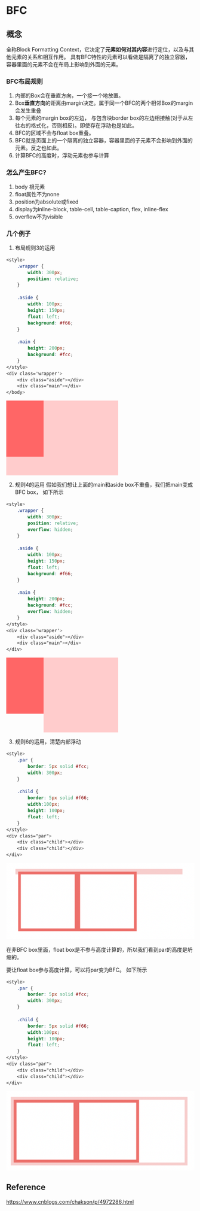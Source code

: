 # BFC

## 概念
全称Block Formatting Context，它决定了**元素如何对其内容**进行定位，以及与其他元素的关系和相互作用。
具有BFC特性的元素可以看做是隔离了的独立容器，容器里面的元素不会在布局上影响到外面的元素。

### BFC布局规则
1. 内部的Box会在垂直方向，一个接一个地放置。
2. Box**垂直方向**的距离由margin决定。属于同一个BFC的两个相邻Box的margin会发生重叠
3. 每个元素的margin box的左边， 与包含块border box的左边相接触(对于从左往右的格式化，否则相反)。即使存在浮动也是如此。
4. BFC的区域不会与float box重叠。
5. BFC就是页面上的一个隔离的独立容器，容器里面的子元素不会影响到外面的元素。反之也如此。
6. 计算BFC的高度时，浮动元素也参与计算

### 怎么产生BFC?
1. body 根元素
2. float属性不为none
3. position为absolute或fixed
4. display为inline-block, table-cell, table-caption, flex, inline-flex
5. overflow不为visible


### 几个例子

1. 布局规则3的运用
```css
<style>
    .wrapper {
        width: 300px;
        position: relative;
    }
 
    .aside {
        width: 100px;
        height: 150px;
        float: left;
        background: #f66;
    }
 
    .main {
        height: 200px;
        background: #fcc;
    }
</style>
<div class='wrapper'>
    <div class="aside"></div>
    <div class="main"></div>
</body>
```

<style>
    .wrapper {
        width: 300px;
        position: relative;
        overflow: hidden;
    }

    .aside {
        width: 100px;
        height: 150px;
        float: left;
        background: #f66;
    }

    .main {
        height: 200px;
        background: #fcc;
    }
</style>
<div class='wrapper'>
    <div class="aside"></div>
    <div class="main"></div>
</div>  

2. 规则4的运用
假如我们想让上面的main和aside box不重叠，我们把main变成BFC box， 如下所示
```css
<style>
    .wrapper {
        width: 300px;
        position: relative;
        overflow: hidden;
    }

    .aside {
        width: 100px;
        height: 150px;
        float: left;
        background: #f66;
    }

    .main {
        height: 200px;
        background: #fcc;
        overflow: hidden;
    }
</style>
<div class='wrapper'>
    <div class="aside"></div>
    <div class="main"></div>
</div>
```

<style>
    .wrapper2 {
        width: 300px;
        position: relative;
        overflow: hidden;
    }

    .aside2 {
        width: 100px;
        height: 150px;
        float: left;
        background: #f66;
    }

    .main2 {
        height: 200px;
        background: #fcc;
        overflow: hidden;
    }
</style>
<div class='wrapper2'>
    <div class="aside2"></div>
    <div class="main2"></div>
</div>

3. 规则6的运用，清楚内部浮动

```css
<style>
    .par {
        border: 5px solid #fcc;
        width: 300px;
    }
 
    .child {
        border: 5px solid #f66;
        width:100px;
        height: 100px;
        float: left;
    }
</style>
<div class="par">
    <div class="child"></div>
    <div class="child"></div>
</div>
```
![](./images/bfc-3-1.png)

在非BFC box里面，float box是不参与高度计算的，所以我们看到par的高度是坍缩的。

要让float box参与高度计算，可以将par变为BFC。 如下所示

```css
<style>
    .par {
        border: 5px solid #fcc;
        width: 300px;
    }
 
    .child {
        border: 5px solid #f66;
        width:100px;
        height: 100px;
        float: left;
    }
</style>
<div class="par">
    <div class="child"></div>
    <div class="child"></div>
</div>
```
![](./images/bfc-3-2.png)


## Reference
https://www.cnblogs.com/chakson/p/4972286.html